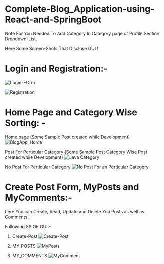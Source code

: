 # Complete-Blog_Application-using-React-and-SpringBoot
Note For You Needed To Add Category In Category page of Profile Section Dropdown-List.

Here Some Screen-Shots That Disclose GUI !

# Login and Registration:-

![Login-FOrm](https://user-images.githubusercontent.com/55124298/196114275-f1b05ca5-ad37-4382-848f-82b9e86a0fc9.png)


![Registration](https://user-images.githubusercontent.com/55124298/196114334-4ef765cf-222c-49ca-847e-732481751dcd.png)


# Home Page and Category Wise Sorting: -

 Home.page (Some Sample Post created while Development)
![BlogApp_Home](https://user-images.githubusercontent.com/55124298/196114611-2088945c-6cda-4c45-9716-a2bfe8cd080a.png)

Post For Perticular Category (Some Sample Post Category Wise Post created while Development)
![Java Category](https://user-images.githubusercontent.com/55124298/196114832-6092e45d-feaf-4dc3-8310-e0f954f3ad52.png)

 No Post For Perticular Category 
![No Post For an Perticular Category](https://user-images.githubusercontent.com/55124298/196114858-70c86f28-d146-4421-983f-adb29551be71.png)

# Create Post Form, MyPosts and MyComments:-

here You can Create, Read, Update and Delete You Posts as well as Comments!

Following SS OF GUI:-

1. Create-Post
![Create-Post](https://user-images.githubusercontent.com/55124298/196115940-222a9974-f725-4ab6-8e16-2a6932ae8055.png)

2. MY-POSTS
![MyPosts](https://user-images.githubusercontent.com/55124298/196116010-38bcf753-0c26-4140-b32c-bf16831eee9a.png)

3. MY_COMMENTS
![MyComment](https://user-images.githubusercontent.com/55124298/196115968-423cbc4b-01e4-4d2e-a870-c80bb8717de9.png)


